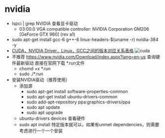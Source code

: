 # nvidia
- lspci | grep NVIDIA 查看显卡驱动
    - 03:00.0 VGA compatible controller: NVIDIA Corporation GM206 [GeForce GTX 960] (rev a1)
- sudo apt-get install gcc-6 g++-6 linux-headers-$(uname -r) nvidia-384 -y
- [CUDA，NVIDIA Driver，Linux，GCC之间的版本对应关系表格](https://blog.csdn.net/dudu815110/article/details/87167518)
![cuda](../figures/sys/cuda_drivers_version_table.png)
- 不推荐 https://www.nvidia.com/Download/index.aspx?lang=en-us 查询硬件最新驱动 直接在官网下载 *.run文件
    - chomd +x *.run
    - sudo ./*.run 
- 安装NVIDIA驱动（推荐使用）
    - 添加源
        - sudo apt-get install software-properties-common
        - sudo apt-get install ubuntu-drivers-common
        - sudo add-apt-repository ppa:graphics-drivers/ppa
        - sudo apt update
        - sudo apt upgrade
    - ubuntu-drivers devices 查看硬件
    - sudo apt install 特定版本就可以，如果有unmet dependencies，则需要考虑进行一个一个安装


